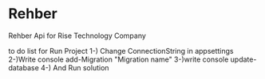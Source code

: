 # Rehber
Rehber Api for Rise Technology Company

  to do list for Run Project
1-) Change ConnectionString in appsettings
2-)Write console  add-Migration "Migration name"
3-)write console  update-database
4-) And Run solution
